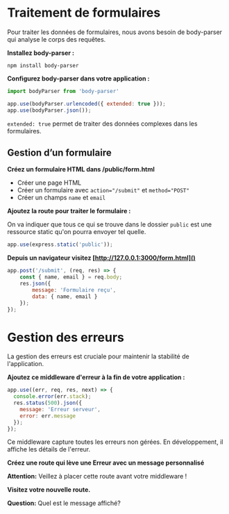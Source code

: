 ﻿# Traitement de formulaires

Pour traiter les données de formulaires, nous avons besoin de body-parser qui analyse le corps des requêtes.

**Installez body-parser :**

```shell
npm install body-parser
```

**Configurez body-parser dans votre application :**

```javascript
import bodyParser from 'body-parser'

app.use(bodyParser.urlencoded({ extended: true }));
app.use(bodyParser.json());
```
`extended: true` permet de traiter des données complexes dans les formulaires.

## Gestion d’un formulaire

**Créez un formulaire HTML dans  /public/form.html**
- Créer une page HTML
- Créer un formulaire avec `action="/submit"` et  `method="POST"`
- Créer un champs `name` et `email`

**Ajoutez la route pour traiter le formulaire :**

On va indiquer que tous ce qui se trouve dans le dossier `public` est une ressource static qu'on pourra envoyer tel quelle.

```javascript
app.use(express.static('public'));
```

**Depuis un navigateur visitez [http://127.0.0.1:3000/form.html]()**

```javascript
app.post('/submit', (req, res) => {
    const { name, email } = req.body;
    res.json({
        message: 'Formulaire reçu',
        data: { name, email }
    });
});
```

# Gestion des erreurs

La gestion des erreurs est cruciale pour maintenir la stabilité de l'application.

**Ajoutez ce middleware d'erreur à la fin de votre application :**

```javascript
app.use((err, req, res, next) => {  
  console.error(err.stack);  
  res.status(500).json({   
    message: 'Erreur serveur',   
    error: err.message
  });  
});
```

Ce middleware capture toutes les erreurs non gérées. En développement, il affiche les détails de l'erreur.

**Créez une route qui lève une Erreur avec un message personnalisé**

**Attention:** Veillez à placer cette route avant votre middleware !

**Visitez votre nouvelle route.**

**Question:** Quel est le message affiché?
